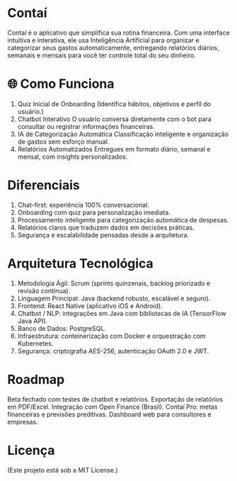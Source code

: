 # Contaí
Contaí é o aplicativo que simplifica sua rotina financeira. Com uma interface intuitiva e interativa, ele usa Inteligência Artificial para organizar e categorizar seus gastos automaticamente, entregando relatórios diários, semanais e mensais para você ter controle total do seu dinheiro.

# 🌐 Como Funciona
1. Quiz Inicial de Onboarding
   (Identifica hábitos, objetivos e perfil do usuário.)
3. Chatbot Interativo
   O usuário conversa diretamente com o bot para consultar ou registrar informações financeiras.
4. IA de Categorização Automática
   Classificação inteligente e organização de gastos sem esforço manual.
5. Relatórios Automatizados
   Entregues em formato diário, semanal e mensal, com insights personalizados.

# Diferenciais

1. Chat-first: experiência 100% conversacional.
2. Onboarding com quiz para personalização imediata.
3. Processamento inteligente para categorização automática de despesas.
4. Relatórios claros que traduzem dados em decisões práticas.
5. Segurança e escalabilidade pensadas desde a arquitetura.

# Arquitetura Tecnológica

1. Metodologia Ágil: Scrum (sprints quinzenais, backlog priorizado e revisão contínua).
2. Linguagem Principal: Java (backend robusto, escalável e seguro).
3. Frontend: React Native (aplicativo iOS e Android).
4. Chatbot / NLP: integrações em Java com bibliotecas de IA (TensorFlow Java API).
5. Banco de Dados: PostgreSQL.
6. Infraestrutura: conteinerização com Docker e orquestração com Kubernetes.
7. Segurança: criptografia AES-256, autenticação OAuth 2.0 e JWT.

# Roadmap

Beta fechado com testes de chatbot e relatórios.
Exportação de relatórios em PDF/Excel.
Integração com Open Finance (Brasil).
Contaí Pro: metas financeiras e previsões preditivas.
Dashboard web para consultores e empresas.

# Licença
(Este projeto está sob a MIT License.)

